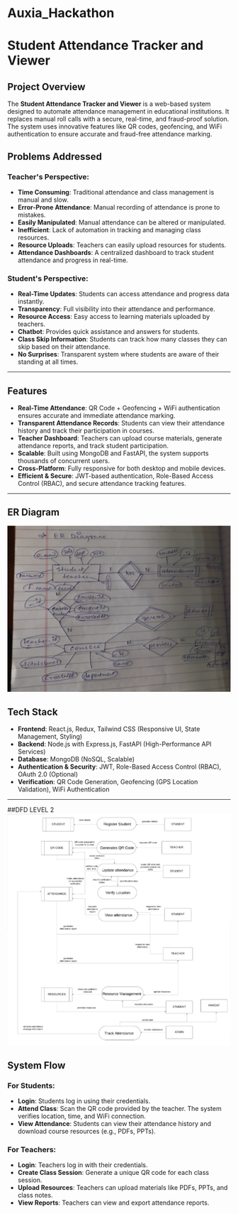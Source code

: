 # Auxia_Hackathon
# Student Attendance Tracker and Viewer

## Project Overview
The **Student Attendance Tracker and Viewer** is a web-based system designed to automate attendance management in educational institutions. It replaces manual roll calls with a secure, real-time, and fraud-proof solution. The system uses innovative features like QR codes, geofencing, and WiFi authentication to ensure accurate and fraud-free attendance marking.

## Problems Addressed

### Teacher's Perspective:
- **Time Consuming**: Traditional attendance and class management is manual and slow.
- **Error-Prone Attendance**: Manual recording of attendance is prone to mistakes.
- **Easily Manipulated**: Manual attendance can be altered or manipulated.
- **Inefficient**: Lack of automation in tracking and managing class resources.
- **Resource Uploads**: Teachers can easily upload resources for students.
- **Attendance Dashboards**: A centralized dashboard to track student attendance and progress in real-time.

### Student's Perspective:
- **Real-Time Updates**: Students can access attendance and progress data instantly.
- **Transparency**: Full visibility into their attendance and performance.
- **Resource Access**: Easy access to learning materials uploaded by teachers.
- **Chatbot**: Provides quick assistance and answers for students.
- **Class Skip Information**: Students can track how many classes they can skip based on their attendance.
- **No Surprises**: Transparent system where students are aware of their standing at all times.

---

## Features
- **Real-Time Attendance**: QR Code + Geofencing + WiFi authentication ensures accurate and immediate attendance marking.
- **Transparent Attendance Records**: Students can view their attendance history and track their participation in courses.
- **Teacher Dashboard**: Teachers can upload course materials, generate attendance reports, and track student participation.
- **Scalable**: Built using MongoDB and FastAPI, the system supports thousands of concurrent users.
- **Cross-Platform**: Fully responsive for both desktop and mobile devices.
- **Efficient & Secure**: JWT-based authentication, Role-Based Access Control (RBAC), and secure attendance tracking features.

---
## ER Diagram
![Alt text](https://github.com/DhanyashreeKrishnamurthy/Auxia_Hackathon/blob/main/er%20diagram.jpg)

## Tech Stack
- **Frontend**: React.js, Redux, Tailwind CSS (Responsive UI, State Management, Styling)
- **Backend**: Node.js with Express.js, FastAPI (High-Performance API Services)
- **Database**: MongoDB (NoSQL, Scalable)
- **Authentication & Security**: JWT, Role-Based Access Control (RBAC), OAuth 2.0 (Optional)
- **Verification**: QR Code Generation, Geofencing (GPS Location Validation), WiFi Authentication

---
##DFD LEVEL 2
![Alt text](https://github.com/DhanyashreeKrishnamurthy/Auxia_Hackathon/blob/main/data%20flow%20diagram.png)

## System Flow

### **For Students:**
- **Login**: Students log in using their credentials.
- **Attend Class**: Scan the QR code provided by the teacher. The system verifies location, time, and WiFi connection.
- **View Attendance**: Students can view their attendance history and download course resources (e.g., PDFs, PPTs).

### **For Teachers:**
- **Login**: Teachers log in with their credentials.
- **Create Class Session**: Generate a unique QR code for each class session.
- **Upload Resources**: Teachers can upload materials like PDFs, PPTs, and class notes.
- **View Reports**: Teachers can view and export attendance reports.
  

